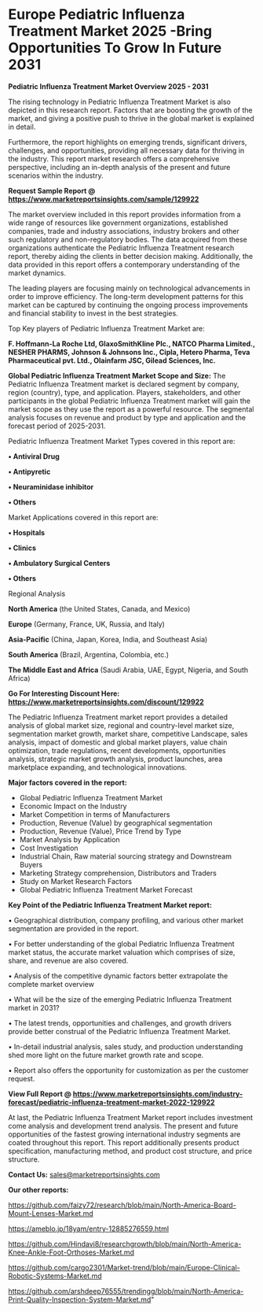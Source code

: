  # Europe Pediatric Influenza Treatment Market 2025 -Bring Opportunities To Grow In Future 2031

<Strong> Pediatric Influenza Treatment Market Overview 2025 - 2031</strong>

The rising technology in Pediatric Influenza Treatment Market is also depicted in this research report. Factors that are boosting the growth of the market, and giving a positive push to thrive in the global market is explained in detail.

Furthermore, the report highlights on emerging trends, significant drivers, challenges, and opportunities, providing all necessary data for thriving in the industry. This report market research offers a comprehensive perspective, including an in-depth analysis of the present and future scenarios within the industry.

<strong>Request Sample Report @ <a href=https://www.marketreportsinsights.com/sample/129922>https://www.marketreportsinsights.com/sample/129922</a></strong>

The market overview included in this report provides information from a wide range of resources like government organizations, established companies, trade and industry associations, industry brokers and other such regulatory and non-regulatory bodies. The data acquired from these organizations authenticate the Pediatric Influenza Treatment research report, thereby aiding the clients in better decision making. Additionally, the data provided in this report offers a contemporary understanding of the market dynamics.

The leading players are focusing mainly on technological advancements in order to improve efficiency. The long-term development patterns for this market can be captured by continuing the ongoing process improvements and financial stability to invest in the best strategies.

Top Key players of Pediatric Influenza Treatment Market are:

<strong>F. Hoffmann-La Roche Ltd, GlaxoSmithKline Plc., NATCO Pharma Limited., NESHER PHARMS, Johnson & Johnsons Inc., Cipla, Hetero Pharma, Teva Pharmaceutical pvt. Ltd., Olainfarm JSC, Gilead Sciences, Inc.</strong>

<strong><b>Global Pediatric Influenza Treatment Market Scope and Size:</b></strong>
The Pediatric Influenza Treatment market is declared segment by company, region (country), type, and application. Players, stakeholders, and other participants in the global Pediatric Influenza Treatment market will gain the market scope as they use the report as a powerful resource. The segmental analysis focuses on revenue and product by type and application and the forecast period of 2025-2031.

Pediatric Influenza Treatment Market Types covered in this report are:

<strong>• Antiviral Drug

• Antipyretic

• Neuraminidase inhibitor

• Others</strong>

Market Applications covered in this report are:

<strong>• Hospitals

• Clinics

• Ambulatory Surgical Centers

• Others</strong> 

Regional Analysis

<strong>North America</strong> (the United States, Canada, and Mexico)

<strong>Europe</strong> (Germany, France, UK, Russia, and Italy)

<strong>Asia-Pacific</strong> (China, Japan, Korea, India, and Southeast Asia)

<strong>South America</strong> (Brazil, Argentina, Colombia, etc.)

<strong>The Middle East and Africa</strong> (Saudi Arabia, UAE, Egypt, Nigeria, and South Africa)

<strong>Go For Interesting Discount Here: <a href=https://www.marketreportsinsights.com/discount/129922>https://www.marketreportsinsights.com/discount/129922</a></strong>

The Pediatric Influenza Treatment market report provides a detailed analysis of global market size, regional and country-level market size, segmentation market growth, market share, competitive Landscape, sales analysis, impact of domestic and global market players, value chain optimization, trade regulations, recent developments, opportunities analysis, strategic market growth analysis, product launches, area marketplace expanding, and technological innovations.

<strong><b>Major factors covered in the report:</b></strong>
<ul>
  <li>Global Pediatric Influenza Treatment Market </li>
  <li>Economic Impact on the Industry</li>
  <li>Market Competition in terms of Manufacturers</li>
  <li>Production, Revenue (Value) by geographical segmentation</li>
  <li>Production, Revenue (Value), Price Trend by Type</li>
  <li>Market Analysis by Application</li>
  <li>Cost Investigation</li>
  <li>Industrial Chain, Raw material sourcing strategy and Downstream Buyers</li>
  <li>Marketing Strategy comprehension, Distributors and Traders</li>
  <li>Study on Market Research Factors</li>
  <li>Global Pediatric Influenza Treatment Market Forecast</li>
</ul>

<strong><b>Key Point of the Pediatric Influenza Treatment Market report:</b></strong>

• Geographical distribution, company profiling, and various other market segmentation are provided in the report.

• For better understanding of the global Pediatric Influenza Treatment market status, the accurate market valuation which comprises of size, share, and revenue are also covered.

• Analysis of the competitive dynamic factors better extrapolate the complete market overview

• What will be the size of the emerging Pediatric Influenza Treatment market in 2031?

• The latest trends, opportunities and challenges, and growth drivers provide better construal of the Pediatric Influenza Treatment Market.

• In-detail industrial analysis, sales study, and production understanding shed more light on the future market growth rate and scope.

• Report also offers the opportunity for customization as per the customer request.

<strong><b>View Full Report @ <a href=https://www.marketreportsinsights.com/industry-forecast/pediatric-influenza-treatment-market-2022-129922>https://www.marketreportsinsights.com/industry-forecast/pediatric-influenza-treatment-market-2022-129922</a></b></strong>


At last, the Pediatric Influenza Treatment Market report includes investment come analysis and development trend analysis. The present and future opportunities of the fastest growing international industry segments are coated throughout this report. This report additionally presents product specification, manufacturing method, and product cost structure, and price structure.

<strong>Contact Us:</strong>
sales@marketreportsinsights.com

<strong>Our other reports:</strong>

<a href=https://github.com/faizy72/research/blob/main/North-America-Board-Mount-Lenses-Market.md>https://github.com/faizy72/research/blob/main/North-America-Board-Mount-Lenses-Market.md</a>

<a href=https://ameblo.jp/18yam/entry-12885276559.html>https://ameblo.jp/18yam/entry-12885276559.html</a>

<a href=https://github.com/Hindavi8/researchgrowth/blob/main/North-America-Knee-Ankle-Foot-Orthoses-Market.md>https://github.com/Hindavi8/researchgrowth/blob/main/North-America-Knee-Ankle-Foot-Orthoses-Market.md</a>

<a href=https://github.com/cargo2301/Market-trend/blob/main/Europe-Clinical-Robotic-Systems-Market.md>https://github.com/cargo2301/Market-trend/blob/main/Europe-Clinical-Robotic-Systems-Market.md</a>

<a href=https://github.com/arshdeep76555/trendingg/blob/main/North-America-Print-Quality-Inspection-System-Market.md>https://github.com/arshdeep76555/trendingg/blob/main/North-America-Print-Quality-Inspection-System-Market.md</a>"
